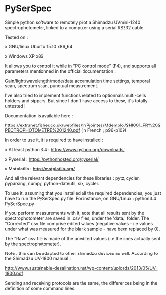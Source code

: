 # PySerSpec
Simple python software to remotely pilot a Shimadzu UVmini-1240 spectrophotometer, linked to a computer using a serial RS232 cable.

Tested on :

  x GNU/linux Ubuntu 15.10 x86_64
  
  x Windows XP x86

It allows you to control it while in "PC control mode" (F4), and supports all parameters mentionned in the official documentation :

Gain/light/wavelength/mode/data accumulation time settings, temporal scan, spectrum scan, punctual measurement.

I've also tried to implement functions related to optionnals multi-cells holders and sippers.
But since I don't have access to these, it's totally untested !

Documentation is available here :

https://extranet.fisher.co.uk/webfiles/fr/Pjointes/Mdemploi/SHI001_FR%20SPECTROPHOTOMETRE%201240.pdf (in French ; p96-p109)

In order to use it, it is required to have installed :

  x At least python 3.4 : https://www.python.org/downloads/
  
  x Pyserial : https://pythonhosted.org/pyserial/
  
  x Matplotlib : http://matplotlib.org/
  
  And all the relevant dependencies for these libraries : pytz, cycler, pyparsing, numpy, python-dateutil, six, cycler.
  
  To use it, assuming that you installed all the required dependencies, you just have to run the PySerSpec.py file.
  For instance, on GNU/Linux : python3.4 PySerSpec.py
  
  If you perform measurements with it, note that all results sent by the spectrophotometer are saved in .csv files, under the 'data/' folder.
The "Corrected"  csv file comprise edited values (negative values - i.e values under what was measured for the blank sample - have been replaced by 0).

The "Raw" csv file is made of the unedited values (i.e the ones actually sent by the spectrophotometer).

Note : this can be adapted to other shimadzu devices as well. According to the Shimadzu UV-1800 manual :

http://www.sustainable-desalination.net/wp-content/uploads/2013/05/UV-1800.pdf

Sending and receiving protocols are the same, the differences being in the definition of some command lines.
